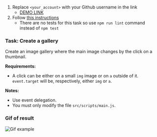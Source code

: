 1. Replace `<your_account>` with your Github username in the link
    - [DEMO LINK](https://furude-rika.github.io/js_gallery_DOM/)
2. Follow [this instructions](https://mate-academy.github.io/layout_task-guideline/)
    - There are no tests for this task so use `npm run lint` command instead of `npm test`

### Task: Create a gallery

Create an image gallery where the main image changes by the click on a thumbnail.

**Requirements:**
- A click can be either on a small `img` image or on `a` outside of it. `event.target`
 will be, respectively, either `img` or `a`.

**Notes:**

- Use event delegation.
- You must only modify the file `src/scripts/main.js`.

### Gif of result
![Gif example](./src/images/example.gif)
